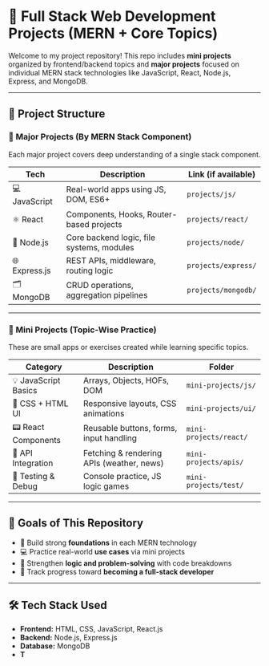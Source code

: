 # 🧠 Full Stack Web Development Projects (MERN + Core Topics)

Welcome to my project repository! This repo includes **mini projects** organized by frontend/backend topics and **major projects** focused on individual MERN stack technologies like JavaScript, React, Node.js, Express, and MongoDB.

---

## 📁 Project Structure

### 🚀 Major Projects (By MERN Stack Component)
Each major project covers deep understanding of a single stack component.

| Tech        | Description                                | Link (if available)     |
|-------------|--------------------------------------------|--------------------------|
| 💻 JavaScript | Real-world apps using JS, DOM, ES6+         | `projects/js/`           |
| ⚛️ React      | Components, Hooks, Router-based projects     | `projects/react/`        |
| 🔧 Node.js    | Core backend logic, file systems, modules    | `projects/node/`         |
| 🌐 Express.js | REST APIs, middleware, routing logic         | `projects/express/`      |
| 🗂️ MongoDB     | CRUD operations, aggregation pipelines       | `projects/mongodb/`      |

---

### 🧩 Mini Projects (Topic-Wise Practice)
These are small apps or exercises created while learning specific topics.

| Category          | Description                                 | Folder             |
|------------------|---------------------------------------------|--------------------|
| 💡 JavaScript Basics | Arrays, Objects, HOFs, DOM                | `mini-projects/js/`  |
| 🎨 CSS + HTML UI     | Responsive layouts, CSS animations        | `mini-projects/ui/`  |
| 📟 React Components  | Reusable buttons, forms, input handling   | `mini-projects/react/` |
| 🔗 API Integration   | Fetching & rendering APIs (weather, news) | `mini-projects/apis/`  |
| 🧪 Testing & Debug   | Console practice, JS logic games          | `mini-projects/test/`  |

---

## 📌 Goals of This Repository

- 🧱 Build strong **foundations** in each MERN technology
- 💻 Practice real-world **use cases** via mini projects
- 🧠 Strengthen **logic and problem-solving** with code breakdowns
- 🎯 Track progress toward **becoming a full-stack developer**

---

## 🛠 Tech Stack Used

- **Frontend:** HTML, CSS, JavaScript, React.js
- **Backend:** Node.js, Express.js
- **Database:** MongoDB
- **T**
